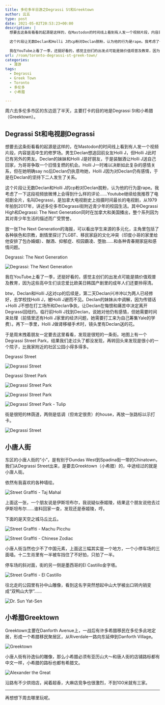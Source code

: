 ```yaml
---
title: 多伦多半日游之Degrassi St和Greektown
author: 云五
type: post
date: 2021-05-02T20:53:23+00:00
description: |
  想要去这条街看看的起源是这样的，在Mastodon的时间线上看到有人发一个视频片段，内容是高中生的修罗场。男生Declan想追回前女友Holli J，但Holli J此时已有另外的男友。Declan的妹妹和Holli J是好朋友，于是装酗酒让Holli J送自己回家，为哥哥争取一个旧情复燃的机会。Holli J一时难以决断如此复杂的感情关系，但在她明确say no后Declan仍执意吻她，Holli J因为对Declan仍有感情，于是在Declan的坚持下二人发生了关系。
  
  这个片段让无数Declan和Holli J的cp粉对Declan脱粉，认为他的行为是rape。我考虑了一下这段视频放微博上会得到什么样的评论……Youtube继续给我推荐了电视剧全片，名叫Degrassi，是加拿大电视剧史上拍摄时间最长的电视剧，从1979年拍到2017年，讲述多伦多市Degrassi街附近青少年的校园生活。其中Degrassi High和Degrassi: The Next Generation同时在加拿大和美国播出，整个系列因为其对青少年生活的描述而广受赞誉。
  
  我在YouTube上看了一季，还挺好看的，感觉主创们的出发点可能是搞价值观普及教育，因为这些高中生们谈恋爱比欧美日韩国产剧里的成年人们还要拎得清。
url: /roam/toronto-degrassi-st-greek-town/
categories:
  - 漫游
tags:
  - Degrassi
  - Greek Town
  - Toronto
  - 多伦多
  - 小希腊

---
```

周六去多伦多市区的东边逛了半天，主要打卡的目的地是Degrassi St和小希腊（Greektown）。

## Degrassi St和电视剧Degrassi

想要去这条街看看的起源是这样的，在Mastodon的时间线上看到有人发一个视频片段，内容是高中生的修罗场。男生Declan想追回前女友Holli J，但Holli J此时已有另外的男友。Declan的妹妹和Holli J是好朋友，于是装酗酒让Holli J送自己回家，为哥哥争取一个旧情复燃的机会。Holli J一时难以决断如此复杂的感情关系，但在她明确say no后Declan仍执意吻她，Holli J因为对Declan仍有感情，于是在Declan的坚持下二人发生了关系。

这个片段让无数Declan和Holli J的cp粉对Declan脱粉，认为他的行为是rape。我考虑了一下这段视频放微博上会得到什么样的评论……Youtube继续给我推荐了电视剧全片，名叫Degrassi，是加拿大电视剧史上拍摄时间最长的电视剧，从1979年拍到2017年，讲述多伦多市Degrassi街附近青少年的校园生活。其中Degrassi High和Degrassi: The Next Generation同时在加拿大和美国播出，整个系列因为其对青少年生活的描述而广受赞誉。

放一张The Next Generation的海报，可以看出学生来源的多元化，主角里包括了各种肤色和宗教，剧情里探讨了LGBT、移民家庭的文化冲突（印度小哥的家里给他安排了包办婚姻）、酗酒、抑郁症、校园霸凌、堕胎……和各种青春期家庭和感情问题。

Degrassi: The Next Generation

![Degrassi: The Next Generation](https://media.go5.dev/go5dev/media_attachments/files/106/084/018/260/333/884/original/a0d0059292891ab8.png)

我在YouTube上看了一季，还挺好看的，感觉主创们的出发点可能是搞价值观普及教育，因为这些高中生们谈恋爱比欧美日韩国产剧里的成年人们还要拎得清。

btw，Declan和Holli J这对cp的后续是，第二天Declan兴冲冲以为两人已经修好，去学校找Holli J，被Holli J避而不见。Declan的妹妹从中调解，因为传错话+Holli J不想在打工场所和Declan争执，让Declan在悔恨和痛苦中决定离开Degrassi回纽约。临行前Holli J找到Declan，说她对他仍有感情，但她需要时间来处理（前情里还有Holli J家里的经济问题，她需要打工来为自己筹集Yale的学费）。再下一季里，Holli J做肾移植手术时，镜头里有Declan送的花。

于是周末拽着朋友一定要去这里看看，发现是很短的一条街。地图上有一个Degrassi Street Park，结果我们走过头了都没发现，再转回头来发现是很小的一个院子，比我家附近的社区公园小得多得多。

Degrassi Street

![Degrassi Street](https://media.go5.dev/go5dev/media_attachments/files/106/202/147/528/534/927/original/5ee95c495318e5de.png)

Degrassi Street Park

![Degrassi Street Park](https://media.go5.dev/go5dev/media_attachments/files/106/162/335/671/915/414/original/e749bf978e65fabd.jpeg)

![Degrassi Street Park](https://media.go5.dev/go5dev/media_attachments/files/106/162/335/672/178/122/original/a7b9244559f41801.jpeg)

![Degrassi Street Park - Tulip](https://media.go5.dev/go5dev/media_attachments/files/106/162/335/596/074/602/original/c0ee9bed61ab7320.jpeg)

街是很短的林荫道，两侧是低调（但肯定很贵）的house，再放一张路标以示打卡。

![Degrassi Street](https://media.go5.dev/go5dev/media_attachments/files/106/161/645/625/955/465/original/7f77c566f6bf2838.jpeg)

## 小唐人街

东区的小唐人街的“小”，是有别于Dundas West到Spadina街一带的Chinatown，我们从Degrassi Street出来，是要去Greektown（小希腊）的，中途经过的就是小唐人街。

依然有我喜欢的各种墙绘。

![Street Graffiti - Taj Mahal](https://media.go5.dev/go5dev/media_attachments/files/106/162/375/052/662/209/original/ec7e75cf8f1bfb7b.jpeg)

上面这一张，一个朋友说是伊斯坦布尔，我说疑似泰姬陵，结果这个朋友说他去过伊斯坦布尔……谁料回家一查，发现还是泰姬陵，哼。

下面的是天空之城马丘比丘。

![Street Graffiti - Machu Picchu](https://media.go5.dev/go5dev/media_attachments/files/106/162/375/083/983/416/original/109a1766f7454ae2.jpeg)

![Street Graffiti - Chinese Zodiac](https://media.go5.dev/go5dev/media_attachments/files/106/162/375/093/616/260/original/3288795f4787b224.jpeg)

小唐人街当然也少不了中国元素，上面这三幅其实是一个地方，一个小停车场的三面墙。十二生肖里有一半被车挡住了不好拍，只拍了一半。

停车场的斜对面，街的另一侧是墨西哥的El Castillo金字塔。

![Street Graffiti - El Castillo](https://media.go5.dev/go5dev/media_attachments/files/106/162/378/220/995/277/original/95ce6f4878bbbab3.jpeg)

往北走的公园里有孙中山雕像，看到这名字突然想起中山大学被出口转内销变成“双鸭山大学”……

![Dr. Sun Yat-Sen](https://media.go5.dev/go5dev/media_attachments/files/106/161/792/527/684/413/original/f177941b79f1d64f.jpeg)

## 小希腊Greektown

Greektown主要在Danforth Avenue上，一战后有许多希腊移民在多伦多此地定居，形成一个希腊移民聚居区，从Riverdale一路向东延伸到Danforth Village。

![Greektown](https://media.go5.dev/go5dev/media_attachments/files/106/202/146/505/135/725/original/018cd7378ca451ed.png)

小唐人街有孙逸仙的雕像，那么小希腊必须有亚历山大～和唐人街的店铺路标都有中文一样，小希腊的路标也都有希腊文。

![Alexander the Great](https://media.go5.dev/go5dev/media_attachments/files/106/161/988/477/626/084/original/fa6c1c6fdae79e75.jpeg)

沿路有不少烘焙店，闻着超香，大麻店竞争也很激烈，不到100米就有三家。

* * *

再想想下周去哪里玩呢。

